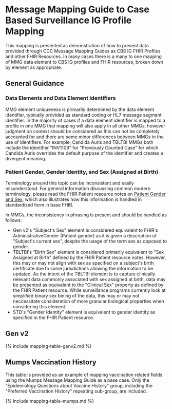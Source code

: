 # Message Mapping Guide to Case Based Surveillance IG Profile Mapping

This mapping is presented as demonstration of how to present data provided through CDC Message Mapping Guides as CBS IG FHIR Profiles and other FHIR Resources. In many cases there is a many to one mapping of MMG data element to CBS IG profiles and FHIR resources, broken down by element as appropriate.

## General Guidance

### Data Elements and Data Element Identifiers
MMG element uniqueness is primarily determined by the data element identifier, typically provided as standard coding or HL7 message segment identifier. In the majority of cases if a data element identifier is mapped to a profile in one MMG that mapping will also apply in all other MMGs, however judgment on context should be considered as this can not be completely accounted for and there are some minor differences between MMGs in the use of identifiers. For example, Candida Auris and TBLTBI MMGs both include the identifier "INV1109" for "Previously Counted Case" for which Candida Auris overrides the default purpose of the identifier and creates a divergent meaning.

### Patient Gender, Gender Identity, and Sex (Assigned at Birth)

Terminology around this topic can be inconsistent and easily misunderstood. For general information discussing common modern terminology, please read the FHIR Patient resource notes on [Patient Gender and Sex](https://www.hl7.org/fhir/patient.html#gender), which also illustrates how this information is handled in standardized form in base FHIR.

In MMGs, the inconsistency in phrasing is present and should be handled as follows:
* Gen v2's "Subject's Sex" element is considered equivalent to FHIR's AdministrativeGender (Patient.gender) as it is given a description of "Subject's current sex", despite the usage of the term sex as opposed to gender.
* TBLTBI's "Birth Sex" element is considered primarily equivalent to "Sex Assigned at Birth" defined by the FHIR Patient resource notes. However, this may or may not align with sex as specified on a subject's birth certificate due to some jurisdictions allowing the information to be updated. As the intent of the TBLTBI element is to capture clinically relevant data commonly associated with sex assigned at birth, data may be presented as equivalent to the "Clinical Sex" property as defined by the FHIR Patient resource. While surveillance programs currently look at simplified binary sex bining of the data, this may or may not neccessitate consideration of more granular biological properties when considering this element.
* STD's "Gender Identity" element is equivalent to gender identity as specified in the FHIR Patient resource.

## Gen v2

{% include mapping-table-genv2.md %}

## Mumps Vaccination History
This table is provided as an example of mapping vaccination related fields using the Mumps Message Mapping Guide as a base case. Only the "Epidemiology Questions about Vaccine History" group, including the "Preferred Vaccination History" repeating sub-group, are included.

{% include mapping-table-mumps.md %}